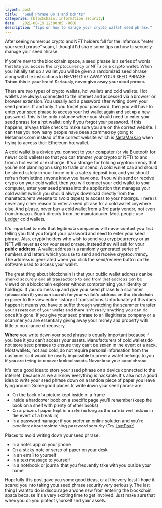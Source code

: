 ```yaml
---
layout: post
title:  "Seed Phrase Do's and Don'ts"
categories: [blockchain, information security]
date:   2021-08-19 12:00:05 -0600
description: "Tips on how to manage your crypto wallet seed phrase."
---
```


  
After seeing numerous crypto and NFT holders fall for the infamous "enter your seed phrase" scam, I thought I'd share some tips on how to securely manage your seed phrase.  

If you're new to the blockchain space, a seed phrase is a series of words that lets you access the cryptocurrency or NFTs on a crypto wallet. When you initially set up a wallet you will be given a randomized seed phrase along with the instructions to NEVER GIVE AWAY YOUR SEED PHRASE. Tattoo this in your brain! Seriously, never give away your seed phrase.  

There are two types of crypto wallets, hot wallets and cold wallets. Hot wallets are always connected to the internet and accessed via a browser or browser extension. You usually add a password after writing down your seed phrase. If and only if you forget your password, then you will have to enter your seed phrase to access your hot wallet again and set up a new password. This is the only instance where you should need to enter your seed phrase for a hot wallet: only if you forgot your password. If this happens, always triple check to make sure you are on the correct website. I can't tell you how many people have been scammed by going to Metamask.com instead of the correct website which is [MetaMask.io](https://metamask.io/) when trying to access their Ethereum hot wallet.  

A cold wallet is a device you connect to your computer (or via Bluetooth for newer cold wallets) so that you can transfer your crypto or NFTs to and from a hot wallet or exchange. It's a storage for holding cryptocurrency that you're not planning on using to trade or spend. A cold wallet can and should be stored safely in your home or in a safety deposit box, and you should refrain from letting anyone know you have one. If you wish send or receive crypto on your cold wallet, then you will connect your cold wallet to your computer, enter your seed phrase into the application that manages your cold wallet (which you should always download directly from the manufacturer's website to avoid dupes) to access to your holdings. There is never any other reason to enter a seed phrase for a cold wallet anywhere else. And please, never buy a cold wallet from a 3rd party vendor, not even from Amazon. Buy it directly from the manufacturer. Most people use [Ledger](https://www.ledger.com/) cold wallets.  

It's important to note that legitimate companies will never contact you first telling you that you forgot your password and need to enter your seed phrase. Also, crypto holders who wish to send you cryptocurrency or an NFT will never ask for your seed phrase. Instead they will ask for your **public address**. A wallet address is a randomly generated series of numbers and letters which you use to send and receive cryptocurrency. The address is generated when you click the send/receive button on the software used to access your wallet.  

The great thing about blockchain is that your public wallet address can be shared securely and all transactions to and from that address can be viewed on a blockchain explorer without compromising your identity or holdings. If you do mess up and give your seed phrase to a scammer (please don't!) you can search for your wallet's address on the blockchain explorer to the view entire history of transactions. Unfortunately if this does happen it means you have to suffer through watching the scammer transfer your assets out of your wallet and there isn't really anything you can do once it's gone. If you give your seed phrase to an illegitimate company or a scammer you are essentially giving away your money and property with little to no chance of recovery.  

**Where** you write down your seed phrase is equally important because if you lose it you can't access your assets. Manufacturers of cold wallets do not store seed phrases to ensure they can't be stolen in the event of a hack. Most wallets, hot and cold, do not require personal information from the customer so it would be nearly impossible to prove a wallet belongs to you if you are trying to recover locked assets. Never lose your seed phrase!

It's not a good idea to store your seed phrase on a device connected to the internet, because as we all know everything is hackable. It's also not a good idea to write your seed phrase down on a random piece of paper you leave lying around. Some good places to write down your seed phrase are:  

 - On the back of a picture kept inside of a frame  
 - Inside a hardcover book on a specific page you'll remember (keep the book on a shelf with plenty of other books)  
 - On a piece of paper kept in a safe (as long as the safe is well hidden in the event of a break in)  
 - In a password manager if you prefer an online solution and you're excellent about maintaining password security (Try [LastPass](https://www.lastpass.com/))
  
Places to avoid writing down your seed phrase:  
- In a notes app on your phone  
- On a sticky note or scrap of paper on your desk  
- In an email to yourself  
- In a text message to yourself  
- In a notebook or journal that you frequently take with you ouside your home  

Hopefully this post gave you some good ideas, or at the very least I hope it scared you into taking your seed phrase security very seriously. The last thing I want to do is discourage anyone new from entering the blockchain space because it's a very exciting time to get involved. Just make sure that when you do you protect yourself and your assets.  
